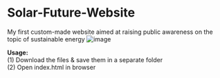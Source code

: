 # Solar-Future-Website
My first custom-made website aimed at raising public awareness on the topic of sustainable energy
![image](https://user-images.githubusercontent.com/26734371/114354434-595a8f80-9bc2-11eb-8681-4b4dba5532ef.png)

**Usage:**  <br>
(1) Download the files & save them in a separate folder <br>
(2) Open index.html in browser 
